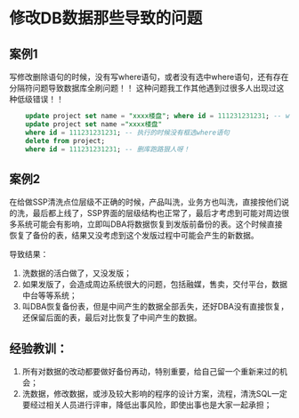 # 修改DB数据那些导致的问题



## 案例1

​		写修改删除语句的时候，没有写where语句，或者没有选中where语句，还有存在分隔符问题导致数据库全刷问题！！  这种问题我工作其他遇到过很多人出现过这种低级错误！！

```sql
	update project set name = "xxxx楼盘"; where id = 111231231231; -- where前面不小心敲了分隔符导致数据库全更新（真实类似案例）
	update project set name ="xxxx楼盘" 
	where id = 111231231231; -- 执行的时候没有框选where语句
	delete from project;
	where id = 111231231231; -- 删库跑路狠人呀！
```



## 案例2

​		在给做SSP清洗点位层级不正确的时候，产品叫洗，业务方也叫洗，直接按他们说的洗，最后都上线了，SSP界面的层级结构也正常了，最后才考虑到可能对周边很多系统可能会有影响，立即叫DBA将数据恢复到发版前备份的表。这个时候直接恢复了备份的表，结果又没考虑到这个发版过程中可能会产生的新数据。

导致结果：

1. 洗数据的活白做了，又没发版；
2. 如果发版了，会造成周边系统很大的问题，包括融媒，售卖，交付平台，数据中台等等系统；
3. 叫DBA恢复备份表，但是中间产生的数据全部丢失，还好DBA没有直接恢复，还保留后面的表，最后对比恢复了中间产生的数据。



## 经验教训：

1. 所有对数据的改动都要做好备份再动，特别重要，给自己留一个重新来过的机会；
2. 洗数据，修改数据，或涉及较大影响的程序的设计方案，流程，清洗SQL一定要经过相关人员进行评审，降低出事风险，即使出事也是大家一起承担；

